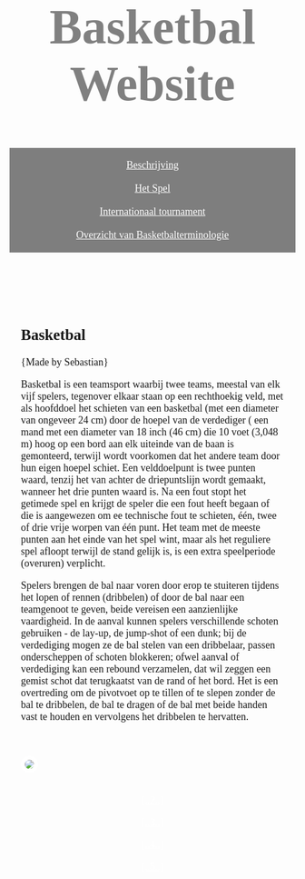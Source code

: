 <head>
   <font face="Verdana" size="4">
  <link href="/normalize.css" rel="stylesheet">
  <style>
    header {
      text-align: center;
      background: url('https://images.unsplash.com/photo-1519861531473-9200262188bf?ixlib=rb-1.2.1&ixid=MnwxMjA3fDB8MHxleHBsb3JlLWZlZWR8MXx8fGVufDB8fHx8&w=1000&q=80.jpg');
      background-size: cover;
      color: gray;
    }
    a {
      color: white;
    }
    h1 {
      font-size: 180px;
      
    }
    img {
      margin: 40px 0px 0px 0px;
      border: 7px solid white;
      border-radius: 20px;
    }
    ul {
      padding: 10px;
      background: rgba(0,0,0,0.5);
    }
    li {
      display: inline;
      padding: 0px 10px 0px 10px;
    }
    article {
      max-width: 750px;
      padding: 20px;
      margin: 0 auto;
    }
    @media (max-width: 1100px) {
      h1 {
        font-size: 86px; 
        padding: 5px;
      }
      li {
        padding: 10px;
        display: block;
      }
    }
  </style>
<head>
<body>
  <header>
    <h1>Basketbal Website</h1>
    <ul>
      <li><a href="beschrijvingbasketball.html
">Beschrijving</a></li>
      <li><a href="hetspel.html
">Het Spel</a></li>
      <li><a href="
internationaalbasketbal.html
">Internationaal tournament</a></li>
			<li><a href="overzicht.html
">Overzicht van Basketbalterminologie</a></li>
    </ul>
  </header>
  <article>
    <h2>Basketbal</h2>
    <p>{Made by Sebastian}</p>
    <p>Basketbal is een teamsport waarbij twee teams, meestal van elk vijf spelers, tegenover elkaar staan ​​op een rechthoekig veld, met als hoofddoel het schieten van een basketbal (met een diameter van ongeveer 24 cm) door de hoepel van de verdediger ( een mand met een diameter van 18 inch (46 cm) die 10 voet (3,048 m) hoog op een bord aan elk uiteinde van de baan is gemonteerd, terwijl wordt voorkomen dat het andere team door hun eigen hoepel schiet. Een velddoelpunt is twee punten waard, tenzij het van achter de driepuntslijn wordt gemaakt, wanneer het drie punten waard is. Na een fout stopt het getimede spel en krijgt de speler die een fout heeft begaan of die is aangewezen om ee technische fout te schieten, één, twee of drie vrije worpen van één punt. Het team met de meeste punten aan het einde van het spel wint, maar als het reguliere spel afloopt terwijl de stand gelijk is, is een extra speelperiode (overuren) verplicht.</p>

<p>Spelers brengen de bal naar voren door erop te stuiteren tijdens het lopen of rennen (dribbelen) of door de bal naar een teamgenoot te geven, beide vereisen een aanzienlijke vaardigheid. In de aanval kunnen spelers verschillende schoten gebruiken - de lay-up, de jump-shot of een dunk; bij de verdediging mogen ze de bal stelen van een dribbelaar, passen onderscheppen of schoten blokkeren; ofwel aanval of verdediging kan een rebound verzamelen, dat wil zeggen een gemist schot dat terugkaatst van de rand of het bord. Het is een overtreding om de pivotvoet op te tillen of te slepen zonder de bal te dribbelen, de bal te dragen of de bal met beide handen vast te houden en vervolgens het dribbelen te hervatten.</p>
	  <img src=”https://pagesix.com/wp-content/uploads/sites/3/2022/01/steph-curry-06.jpg?quality=80&strip=all.jpg”>
  </article>
  <script>
    $("button").on("click", function() {
      alert("Clicked!");
    });
  </script>
  <body>
   <header>

<a href="beschrijvingbasketball.html">[..2..]</a>


<a href="hetspel.html">[..3..]</a>


<a href="internationaalbasketbal.html">[..4..]</a>


<a href="overzicht.html">[..5..]</a>
  </header>
<body>
